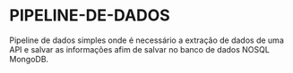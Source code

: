 # PIPELINE-DE-DADOS
Pipeline de dados simples onde é necessário a extração de dados de uma API e salvar as informações afim de salvar no banco de dados NOSQL MongoDB.
